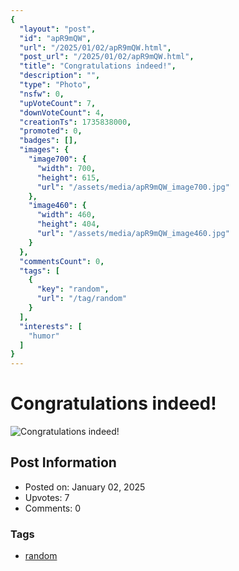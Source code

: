 ```yaml
---
{
  "layout": "post",
  "id": "apR9mQW",
  "url": "/2025/01/02/apR9mQW.html",
  "post_url": "/2025/01/02/apR9mQW.html",
  "title": "Congratulations indeed!",
  "description": "",
  "type": "Photo",
  "nsfw": 0,
  "upVoteCount": 7,
  "downVoteCount": 4,
  "creationTs": 1735838000,
  "promoted": 0,
  "badges": [],
  "images": {
    "image700": {
      "width": 700,
      "height": 615,
      "url": "/assets/media/apR9mQW_image700.jpg"
    },
    "image460": {
      "width": 460,
      "height": 404,
      "url": "/assets/media/apR9mQW_image460.jpg"
    }
  },
  "commentsCount": 0,
  "tags": [
    {
      "key": "random",
      "url": "/tag/random"
    }
  ],
  "interests": [
    "humor"
  ]
}
---
```


# Congratulations indeed!

![Congratulations indeed!](/assets/media/apR9mQW_image700.jpg)

## Post Information

- Posted on: January 02, 2025
- Upvotes: 7
- Comments: 0

### Tags

- [random](/tag/random)
